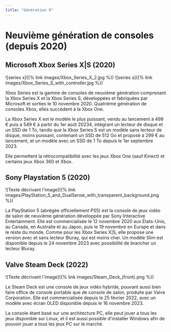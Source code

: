 ```yaml
---
title: "Génération 9"
---
```

# Neuvième génération de consoles (depuis 2020)

## Microsoft Xbox Series X|S (2020)

![series x]({% link images/Xbox_Series_X_2.jpg %})
![series s]({% link images/Xbox_Series_S_with_controller.jpg %})

Xbox Series est la gamme de consoles de neuvième génération comprenant la Xbox Series X et la Xbox Series S, développées et fabriquées par Microsoft et sorties le 10 novembre 2020. Quatrième génération de consoles Xbox, elles succèdent à la Xbox One.

La Xbox Series X est le modèle le plus puissant, vendu au lancement à 499 € puis à 549 € à partir du 1er août 20234, intégrant un lecteur de disque et un SSD de 1 To, tandis que la Xbox Series S est un modèle sans lecteur de disque, moins puissant, contenant un SSD de 512 Go et proposé à 299 € au lancement, et un modèle avec un SSD de 1 To depuis le 1er septembre 2023.

Elle permettent la rétrocompatibilité avec les jeux Xbox One (sauf Kinect) et certains jeux Xbox 360 et Xbox.

## Sony Playstation 5 (2020)

![Texte décrivant l'image]({% link images/PlayStation_5_and_DualSense_with_transparent_background.png %})

La PlayStation 5 (abrégée officiellement PS5) est la console de jeux vidéo de salon de neuvième génération développée par Sony Interactive Entertainment. Elle est commercialisée le 12 novembre 2020 aux États-Unis, au Canada, en Australie et au Japon, puis le 19 novembre en Europe et dans le reste du monde.
Comme pour les Xbox Series X|S, elle propose une version avec et sans lecteur Bluray, qui est moins cher. Un modèle Slim est disponible depuis le 24 novembre 2023 avec possibilité de brancher un lecteur Bluray.

## Valve Steam Deck (2022)

![Texte décrivant l'image]({% link images/Steam_Deck_(front).png %})

Le Steam Deck est une console de jeux vidéo hybride, pouvant aussi bien faire office de console portable que de console de salon, produite par Valve Corporation. Elle est commercialisée depuis le 25 février 2022, avec un modèle avec écran OLED disponible depuis le 16 novembre 2023.

La console étant basé sur une architecture PC, elle peut jouer a tous les jeux disponible sur Linux, et il est aussi possible d'installer Windows afin de pouvoir jouer a tous les jeux PC sur le marché.
